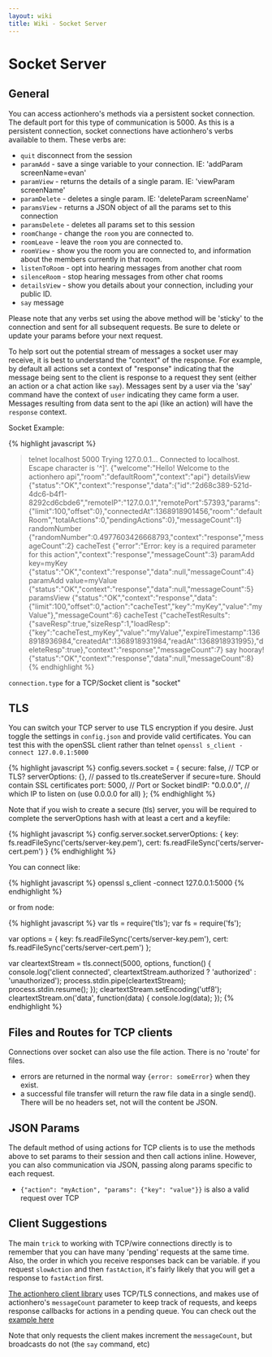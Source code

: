 ```yaml
---
layout: wiki
title: Wiki - Socket Server
---
```


# Socket Server

## General

You can access actionhero's methods via a persistent socket connection.  The default port for this type of communication is 5000.  As this is a persistent connection, socket connections have actionhero's verbs available to them.  These verbs are:

* `quit` disconnect from the session
* `paramAdd` - save a singe variable to your connection.  IE: 'addParam screenName=evan'
* `paramView` - returns the details of a single param. IE: 'viewParam screenName'
* `paramDelete` - deletes a single param.  IE: 'deleteParam screenName'
* `paramsView` - returns a JSON object of all the params set to this connection
* `paramsDelete` - deletes all params set to this session
* `roomChange` - change the `room` you are connected to.
* `roomLeave` - leave the `room` you are connected to.
* `roomView` - show you the room you are connected to, and information about the members currently in that room.
* `listenToRoom` - opt into hearing messages from another chat room
* `silenceRoom` - stop hearing messages from other chat rooms
* `detailsView` - show you details about your connection, including your public ID.
* `say` message

Please note that any verbs set using the above method will be 'sticky' to the connection and sent for all subsequent requests.  Be sure to delete or update your params before your next request.

To help sort out the potential stream of messages a socket user may receive, it is best to understand the "context" of the response.  For example, by default all actions set a context of "response" indicating that the message being sent to the client is response to a request they sent (either an action or a chat action like `say`).  Messages sent by a user via the 'say' command have the context of `user` indicating they came form a user.  Messages resulting from data sent to the api (like an action) will have the `response` context.

Socket Example:

{% highlight javascript %}
> telnet localhost 5000
Trying 127.0.0.1...
Connected to localhost.
Escape character is '^]'.
{"welcome":"Hello! Welcome to the actionhero api","room":"defaultRoom","context":"api"}
detailsView
{"status":"OK","context":"response","data":{"id":"2d68c389-521d-4dc6-b4f1-8292cd6cbde6","remoteIP":"127.0.0.1","remotePort":57393,"params":{"limit":100,"offset":0},"connectedAt":1368918901456,"room":"defaultRoom","totalActions":0,"pendingActions":0},"messageCount":1}
randomNumber
{"randomNumber":0.4977603426668793,"context":"response","messageCount":2}
cacheTest
{"error":"Error: key is a required parameter for this action","context":"response","messageCount":3}
paramAdd key=myKey
{"status":"OK","context":"response","data":null,"messageCount":4}
paramAdd value=myValue
{"status":"OK","context":"response","data":null,"messageCount":5}
paramsView
{"status":"OK","context":"response","data":{"limit":100,"offset":0,"action":"cacheTest","key":"myKey","value":"myValue"},"messageCount":6}
cacheTest
{"cacheTestResults":{"saveResp":true,"sizeResp":1,"loadResp":{"key":"cacheTest_myKey","value":"myValue","expireTimestamp":1368918936984,"createdAt":1368918931984,"readAt":1368918931995},"deleteResp":true},"context":"response","messageCount":7}
say hooray!
{"status":"OK","context":"response","data":null,"messageCount":8}
{% endhighlight %}

`connection.type` for a TCP/Socket client is "socket"

## TLS

You can switch your TCP server to use TLS encryption if you desire.  Just toggle the settings in `config.json` and provide valid certificates.  You can test this with the openSSL client rather than telnet `openssl s_client -connect 127.0.0.1:5000`

{% highlight javascript %}
config.severs.socket = {
  secure: false,                        // TCP or TLS?
  serverOptions: {},                    // passed to tls.createServer if secure=ture. Should contain SSL certificates
  port: 5000,                           // Port or Socket
  bindIP: "0.0.0.0",                    // which IP to listen on (use 0.0.0.0 for all)
};
{% endhighlight %}

Note that if you wish to create a secure (tls) server, you will be required to complete the serverOptions hash with at least a cert and a keyfile:

{% highlight javascript %}
config.server.socket.serverOptions: {
  key: fs.readFileSync('certs/server-key.pem'),
  cert: fs.readFileSync('certs/server-cert.pem')
}
{% endhighlight %}

You can connect like:

{% highlight javascript %}
openssl s_client -connect 127.0.0.1:5000
{% endhighlight %}

or from node:

{% highlight javascript %}
var tls = require('tls');
var fs = require('fs');

var options = {
  key: fs.readFileSync('certs/server-key.pem'),
  cert: fs.readFileSync('certs/server-cert.pem')
};

var cleartextStream = tls.connect(5000, options, function() {
  console.log('client connected', cleartextStream.authorized ? 'authorized' : 'unauthorized');
  process.stdin.pipe(cleartextStream);
  process.stdin.resume();
});
cleartextStream.setEncoding('utf8');
cleartextStream.on('data', function(data) {
  console.log(data);
});
{% endhighlight %}

## Files and Routes for TCP clients

Connections over socket can also use the file action.  There is no 'route' for files.

* errors are returned in the normal way `{error: someError}` when they exist.
* a successful file transfer will return the raw file data in a single send().  There will be no headers set, not will the content be JSON.

## JSON Params 

The default method of using actions for TCP clients is to use the methods above to set params to their session and then call actions inline.  However, you can also communication via JSON, passing along params specific to each request.

- `{"action": "myAction", "params": {"key": "value"}}` is also a valid request over TCP

## Client Suggestions

The main `trick` to working with TCP/wire connections directly is to remember that you can have many 'pending' requests at the same time.  Also, the order in which you receive responses back can be variable.  if you request `slowAction` and then `fastAction`, it's fairly likely that you will get a response to `fastAction` first.

[The actionhero client library](https://github.com/evantahler/actionhero_client) uses TCP/TLS connections, and makes use of actionhero's `messageCount` parameter to keep track of requests, and keeps response callbacks for actions in a pending queue.  You can check out the [example here](https://github.com/evantahler/actionhero_client/blob/master/actionhero_client.js)

Note that only requests the client makes increment the `messageCount`, but broadcasts do not (the `say` command, etc)
